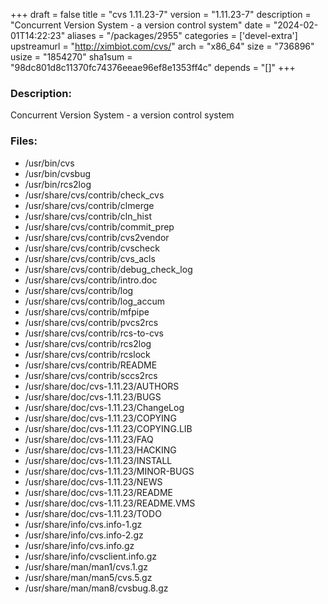 +++
draft = false
title = "cvs 1.11.23-7"
version = "1.11.23-7"
description = "Concurrent Version System - a version control system"
date = "2024-02-01T14:22:23"
aliases = "/packages/2955"
categories = ['devel-extra']
upstreamurl = "http://ximbiot.com/cvs/"
arch = "x86_64"
size = "736896"
usize = "1854270"
sha1sum = "98dc801d8c11370fc74376eeae96ef8e1353ff4c"
depends = "[]"
+++
### Description: 
Concurrent Version System - a version control system

### Files: 
* /usr/bin/cvs
* /usr/bin/cvsbug
* /usr/bin/rcs2log
* /usr/share/cvs/contrib/check_cvs
* /usr/share/cvs/contrib/clmerge
* /usr/share/cvs/contrib/cln_hist
* /usr/share/cvs/contrib/commit_prep
* /usr/share/cvs/contrib/cvs2vendor
* /usr/share/cvs/contrib/cvscheck
* /usr/share/cvs/contrib/cvs_acls
* /usr/share/cvs/contrib/debug_check_log
* /usr/share/cvs/contrib/intro.doc
* /usr/share/cvs/contrib/log
* /usr/share/cvs/contrib/log_accum
* /usr/share/cvs/contrib/mfpipe
* /usr/share/cvs/contrib/pvcs2rcs
* /usr/share/cvs/contrib/rcs-to-cvs
* /usr/share/cvs/contrib/rcs2log
* /usr/share/cvs/contrib/rcslock
* /usr/share/cvs/contrib/README
* /usr/share/cvs/contrib/sccs2rcs
* /usr/share/doc/cvs-1.11.23/AUTHORS
* /usr/share/doc/cvs-1.11.23/BUGS
* /usr/share/doc/cvs-1.11.23/ChangeLog
* /usr/share/doc/cvs-1.11.23/COPYING
* /usr/share/doc/cvs-1.11.23/COPYING.LIB
* /usr/share/doc/cvs-1.11.23/FAQ
* /usr/share/doc/cvs-1.11.23/HACKING
* /usr/share/doc/cvs-1.11.23/INSTALL
* /usr/share/doc/cvs-1.11.23/MINOR-BUGS
* /usr/share/doc/cvs-1.11.23/NEWS
* /usr/share/doc/cvs-1.11.23/README
* /usr/share/doc/cvs-1.11.23/README.VMS
* /usr/share/doc/cvs-1.11.23/TODO
* /usr/share/info/cvs.info-1.gz
* /usr/share/info/cvs.info-2.gz
* /usr/share/info/cvs.info.gz
* /usr/share/info/cvsclient.info.gz
* /usr/share/man/man1/cvs.1.gz
* /usr/share/man/man5/cvs.5.gz
* /usr/share/man/man8/cvsbug.8.gz

